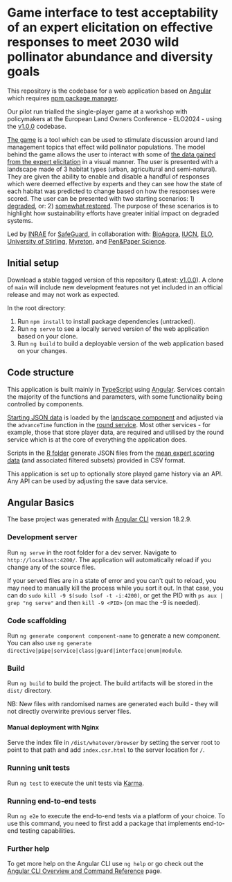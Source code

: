 # Game interface to test acceptability of an expert elicitation on effective responses to meet 2030 wild pollinator abundance and diversity goals

This repository is the codebase for a web application based on [Angular](https://angular.dev/overview) which requires [npm package manager](https://www.npmjs.com/). 

Our pilot run trialled the single-player game at a workshop with policymakers at the European Land Owners Conference - ELO2024 - using the [v1.0.0](https://github.com/rosemckeon/elo2024/releases/tag/v1.0.0) codebase.

[The game](https://elo2024.rosemckeon.uk/A) is a tool which can be used to stimulate discussion around land management topics that effect wild pollinator populations. The model behind the game allows the user to interact with some of [the data gained from the expert elicitation](https://github.com/rosemckeon/elo2024/blob/main/R/meanscores.csv) in a visual manner. The user is presented with a landscape made of 3 habitat types (urban, agricultural and semi-natural). They are given the ability to enable and disable a handful of responses which were deemed effective by experts and they can see how the state of each habitat was predicted to change based on how the responses were scored. The user can be presented with two starting scenarios: 1) [degraded](https://elo2024.rosemckeon.uk/A), or: 2) [somewhat restored](https://elo2024.rosemckeon.uk/B). The purpose of these scenarios is to highlight how sustainability efforts have greater initial impact on degraded systems.

Led by [INRAE](https://www.inrae.fr/) for [SafeGuard](https://www.safeguard.biozentrum.uni-wuerzburg.de/), in collaboration with: [BioAgora](https://bioagora.eu/), [IUCN](https://iucn.org/), [ELO](https://europeanlandowners.org/), [University of Stirling](https://www.stir.ac.uk/), [Myreton](https://rosemckeon.uk/), and [Pen&Paper Science](https://www.penandpaper-sci.com/).

## Initial setup

Download a stable tagged version of this repository (Latest: [v1.0.0](https://github.com/rosemckeon/elo2024/releases/tag/v1.0.0)). A clone of `main` will include new development features not yet included in an official release and may not work as expected.

In the root directory:

1. Run `npm install` to install package dependencies (untracked).
2. Run `ng serve` to see a locally served version of the web application based on your clone.
3. Run `ng build` to build a deployable version of the web application based on your changes.

## Code structure

This application is built mainly in [TypeScript](https://www.typescriptlang.org/) using [Angular](https://angular.dev/overview). Services contain the majority of the functions and parameters, with some functionality being controlled by components. 

[Starting JSON data](https://github.com/rosemckeon/elo2024/blob/main/src/data/scenario-A.json) is loaded by the [landscape component](https://github.com/rosemckeon/elo2024/tree/main/src/app/landscape) and adjusted via the `advanceTime` function in the [round service](https://github.com/rosemckeon/elo2024/blob/main/src/app/round.service.ts). Most other services - for example, those that store player data, are required and utilised by the round service which is at the core of everything the application does.

Scripts in the [R folder](https://github.com/rosemckeon/elo2024/tree/main/R) generate JSON files from the [mean expert scoring data](https://github.com/rosemckeon/elo2024/blob/main/R/meanscores.csv) (and associated filtered subsets) provided in CSV format.

This application is set up to optionally store played game history via an API. Any API can be used by adjusting the save data service.

## Angular Basics

The base project was generated with [Angular CLI](https://github.com/angular/angular-cli) version 18.2.9.

### Development server

Run `ng serve` in the root folder for a dev server. Navigate to `http://localhost:4200/`. The application will automatically reload if you change any of the source files.

If your served files are in a state of error and you can't quit to reload, you may need to manually kill the process while you sort it out. In that case, you can do `sudo kill -9 $(sudo lsof -t -i:4200)`, or get the PID with `ps aux | grep "ng serve"` and then `kill -9 <PID>` (on mac the -9 is needed).

### Code scaffolding

Run `ng generate component component-name` to generate a new component. You can also use `ng generate directive|pipe|service|class|guard|interface|enum|module`.

### Build

Run `ng build` to build the project. The build artifacts will be stored in the `dist/` directory.

NB: New files with randomised names are generated each build - they will not directly overwirite previous server files.

#### Manual deployment with Nginx

Serve the index file in `/dist/whatever/browser` by setting the server root to point to that path and add `index.csr.html` to the server location for `/`.

### Running unit tests

Run `ng test` to execute the unit tests via [Karma](https://karma-runner.github.io).

### Running end-to-end tests

Run `ng e2e` to execute the end-to-end tests via a platform of your choice. To use this command, you need to first add a package that implements end-to-end testing capabilities.

### Further help

To get more help on the Angular CLI use `ng help` or go check out the [Angular CLI Overview and Command Reference](https://angular.dev/tools/cli) page.
